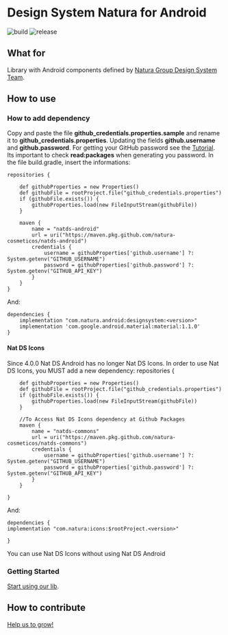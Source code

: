 # Design System Natura for Android

![build](https://img.shields.io/bitrise/7f2a8943b9821eb7/master?style=for-the-badge&token=FxAKpfZdgAYqXYTaox0E8Q)
![release](https://img.shields.io/github/v/release/natura-cosmeticos/natds-android?style=for-the-badge)

## What for
Library with Android components defined by [Natura Group Design System Team](https://zeroheight.com/28db352be/p/35bf2e-natds--natura-design-system).

## How to use

### How to add dependency
Copy and paste the file **github_credentials.properties.sample** and rename it to **github_credentials.properties**. Updating the fields **github.username** and **github.password**. For getting your GitHub password see the [Tutorial](https://help.github.com/en/github/authenticating-to-github/creating-a-personal-access-token-for-the-command-line). Its important to check **read:packages** when generating you password.
In the file build.gradle, insert the informations:

    repositories {
    
        def githubProperties = new Properties()
        def githubFile = rootProject.file("github_credentials.properties")
        if (githubFile.exists()) {
            githubProperties.load(new FileInputStream(githubFile))
        }
        
        maven {
            name = "natds-android"
            url = uri("https://maven.pkg.github.com/natura-cosmeticos/natds-android")
            credentials {
                username = githubProperties['github.username'] ?: System.getenv("GITHUB_USERNAME")
                password = githubProperties['github.password'] ?: System.getenv("GITHUB_API_KEY")
            }
        }
    }

And:

    dependencies {
        implementation "com.natura.android:designsystem:<version>"
        implementation 'com.google.android.material:material:1.1.0'
    }


#### Nat DS Icons
Since 4.0.0 Nat DS Android has no longer Nat DS Icons. In order to use Nat DS Icons, you MUST add a new dependency:
 repositories {
    
        def githubProperties = new Properties()
        def githubFile = rootProject.file("github_credentials.properties")
        if (githubFile.exists()) {
            githubProperties.load(new FileInputStream(githubFile))
        }

        //To Access Nat DS Icons dependency at Github Packages
        maven {
            name = "natds-commons"
            url = uri("https://maven.pkg.github.com/natura-cosmeticos/natds-commons")
            credentials {
                username = githubProperties['github.username'] ?: System.getenv("GITHUB_USERNAME")
                password = githubProperties['github.password'] ?: System.getenv("GITHUB_API_KEY")
            }
        }
        
    }

And:

    dependencies {
    implementation "com.natura:icons:$rootProject.<version>"

    }
    
You can use Nat DS Icons without using Nat DS Android 

### Getting Started
[Start using our lib](doc/getting-started.md).

## How to contribute
[Help us to grow!](doc/how-to-contribute.md)
